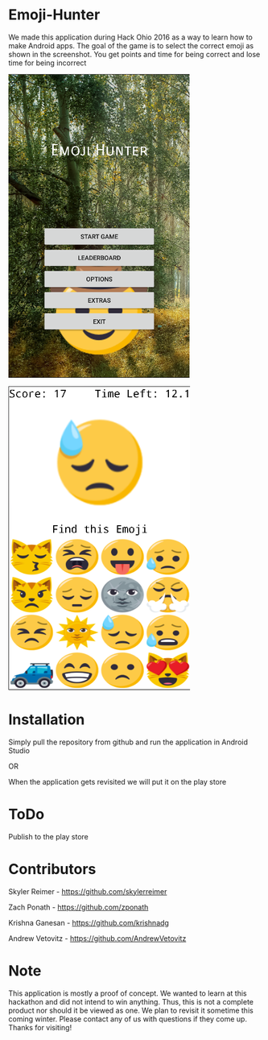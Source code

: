 # Emoji-Hunter
We made this application during Hack Ohio 2016 as a way to learn how to make Android apps.
The goal of the game is to select the correct emoji as shown in the screenshot.
You get points and time for being correct and lose time for being incorrect

![Alt text](https://github.com/skylerreimer/Emoji-Hunter/blob/master/screenshots/home.png "Home")

![Alt text](https://github.com/skylerreimer/Emoji-Hunter/blob/master/screenshots/play.png "Gameplay")

# Installation

Simply pull the repository from github and run the application in Android Studio

OR

When the application gets revisited we will put it on the play store

# ToDo

Publish to the play store

# Contributors

Skyler Reimer - https://github.com/skylerreimer

Zach Ponath - https://github.com/zponath

Krishna Ganesan - https://github.com/krishnadg

Andrew Vetovitz - https://github.com/AndrewVetovitz

# Note

This application is mostly a proof of concept. We wanted to learn at this hackathon and did not intend to win anything. Thus, this is not a complete product nor should it be viewed as one. We plan to revisit it sometime this coming winter. Please contact any of us with questions if they come up. Thanks for visiting!
